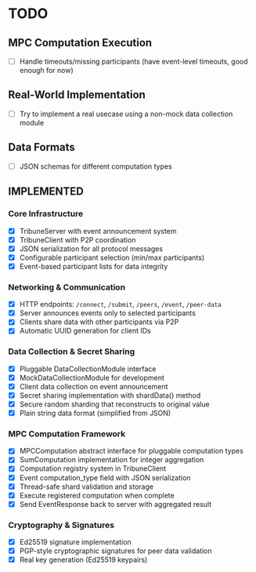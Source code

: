 # TODO


## MPC Computation Execution
- [ ] Handle timeouts/missing participants (have event-level timeouts, good enough for now)

## Real-World Implementation
- [ ] Try to implement a real usecase using a non-mock data collection module

## Data Formats
- [ ] JSON schemas for different computation types

## IMPLEMENTED

### Core Infrastructure
- [x] TribuneServer with event announcement system
- [x] TribuneClient with P2P coordination
- [x] JSON serialization for all protocol messages
- [x] Configurable participant selection (min/max participants)
- [x] Event-based participant lists for data integrity

### Networking & Communication  
- [x] HTTP endpoints: `/connect`, `/submit`, `/peers`, `/event`, `/peer-data`
- [x] Server announces events only to selected participants
- [x] Clients share data with other participants via P2P
- [x] Automatic UUID generation for client IDs

### Data Collection & Secret Sharing
- [x] Pluggable DataCollectionModule interface
- [x] MockDataCollectionModule for development
- [x] Client data collection on event announcement
- [x] Secret sharing implementation with shardData() method
- [x] Secure random sharding that reconstructs to original value
- [x] Plain string data format (simplified from JSON)

### MPC Computation Framework
- [x] MPCComputation abstract interface for pluggable computation types
- [x] SumComputation implementation for integer aggregation
- [x] Computation registry system in TribuneClient
- [x] Event computation_type field with JSON serialization
- [x] Thread-safe shard validation and storage
- [x] Execute registered computation when complete
- [x] Send EventResponse back to server with aggregated result

### Cryptography & Signatures
- [x] Ed25519 signature implementation
- [x] PGP-style cryptographic signatures for peer data validation
- [x] Real key generation (Ed25519 keypairs)
